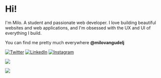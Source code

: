# Hi!

I'm Milo. A student and passionate web developer. I love building beautiful websites and web applications, and I'm obsessed with the UX and UI of everything I build.

You can find me pretty much everywhere **@milovangudelj**

[![Twitter](https://img.shields.io/static/v1?label=&logo=twitter&message=Twitter&logoColor=1DA1F2&labelColor=ffffff&color=1DA1F2)](https://twitter.com/milovangudelj)
[![LinkedIn](https://img.shields.io/static/v1?label=&logo=linkedin&message=LinkedIn&logoColor=0A66C2&labelColor=ffffff&color=0A66C2)](https://www.linkedin.com/in/milovangudelj/)
[![Instagram](https://img.shields.io/static/v1?label=&logo=instagram&message=Instagram&logoColor=E4405F&labelColor=ffffff&color=E4405F)](https://instagram.com/milovangudelj)

![](https://stats.milovangudelj.com/api?username=milovangudelj&show_icons=true&theme=github_dark)

![](https://stats.milovangudelj.com/api/top-langs/?username=milovangudelj&layout=compact&theme=github_dark&hide=html,css,php&langs_count=6)
